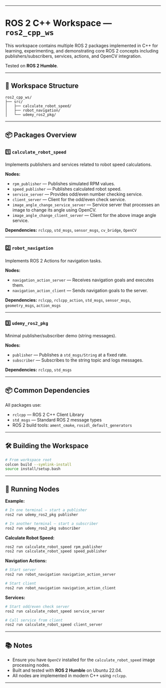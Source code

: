
---

# ROS 2 C++ Workspace — `ros2_cpp_ws`

This workspace contains multiple ROS 2 packages implemented in C++ for learning, experimenting, and demonstrating core ROS 2 concepts including publishers/subscribers, services, actions, and OpenCV integration.

Tested on **ROS 2 Humble**.

---

## 📂 Workspace Structure

```
ros2_cpp_ws/
├── src/
│   ├── calculate_robot_speed/
│   ├── robot_navigation/
│   └── udemy_ros2_pkg/
```

---

## 📦 Packages Overview

### 1️⃣ `calculate_robot_speed`

Implements publishers and services related to robot speed calculations.

**Nodes:**

* `rpm_publisher` — Publishes simulated RPM values.
* `speed_publisher` — Publishes calculated robot speed.
* `service_server` — Provides odd/even number checking service.
* `client_server` — Client for the odd/even check service.
* `image_angle_change_service_server` — Service server that processes an image to change its angle using OpenCV.
* `image_angle_change_client_server` — Client for the above image angle service.

**Dependencies:**
`rclcpp`, `std_msgs`, `sensor_msgs`, `cv_bridge`, `OpenCV`

---

### 2️⃣ `robot_navigation`

Implements ROS 2 Actions for navigation tasks.

**Nodes:**

* `navigation_action_server` — Receives navigation goals and executes them.
* `navigation_action_client` — Sends navigation goals to the server.

**Dependencies:**
`rclcpp`, `rclcpp_action`, `std_msgs`, `sensor_msgs`, `geometry_msgs`, `action_msgs`

---

### 3️⃣ `udemy_ros2_pkg`

Minimal publisher/subscriber demo (string messages).

**Nodes:**

* `publisher` — Publishes a `std_msgs/String` at a fixed rate.
* `subscriber` — Subscribes to the string topic and logs messages.

**Dependencies:**
`rclcpp`, `std_msgs`

---

## 📦 Common Dependencies

All packages use:

* `rclcpp` — ROS 2 C++ Client Library
* `std_msgs` — Standard ROS 2 message types
* ROS 2 build tools: `ament_cmake`, `rosidl_default_generators`

---

## 🛠️ Building the Workspace

```bash
# From workspace root
colcon build --symlink-install
source install/setup.bash
```

---

## 🚀 Running Nodes

**Example:**

```bash
# In one terminal — start a publisher
ros2 run udemy_ros2_pkg publisher

# In another terminal — start a subscriber
ros2 run udemy_ros2_pkg subscriber
```

**Calculate Robot Speed:**

```bash
ros2 run calculate_robot_speed rpm_publisher
ros2 run calculate_robot_speed speed_publisher
```

**Navigation Actions:**

```bash
# Start server
ros2 run robot_navigation navigation_action_server

# Start client
ros2 run robot_navigation navigation_action_client
```

**Services:**

```bash
# Start odd/even check server
ros2 run calculate_robot_speed service_server

# Call service from client
ros2 run calculate_robot_speed client_server
```

---

## 📚 Notes

* Ensure you have `OpenCV` installed for the `calculate_robot_speed` image processing nodes.
* Built and tested with **ROS 2 Humble** on Ubuntu 22.04.
* All nodes are implemented in modern C++ using `rclcpp`.

---

